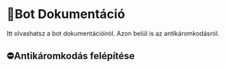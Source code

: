 # 📘Bot Dokumentáció <br>
Itt olvashatsz a bot dokumentációiról. Azon belül is az antikáromkodásról.<br>
## ⛔Antikáromkodás felépítése<br>
